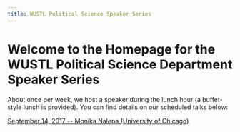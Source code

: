 ```yaml
---
title: WUSTL Political Science Speaker Series
---
```


# Welcome to the Homepage for the WUSTL Political Science Department Speaker Series

About once per week, we host a speaker during the lunch hour (a buffet-style lunch is provided). You can find details on our scheduled talks below:

[September 14, 2017 -- Monika Nalepa (University of Chicago)](nalepa.md)
